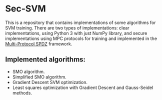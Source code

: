 # Sec-SVM

This is a repository that contains implementations of some algorithms for SVM training. There are two types of implementations: clear implementations, using Python 3 with just NumPy library, and secure implementations using MPC protocols for training and implemented in the [Multi-Protocol SPDZ](https://github.com/data61/MP-SPDZ) framework.

## Implemented algorithms:
- SMO algorithm.
- Simplified SMO algorithm.
- Gradient Descent SVM optimization.
- Least squares optimization with Gradient Descent and Gauss-Seidel methods.
